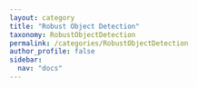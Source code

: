 ```yaml
---
layout: category
title: "Robust Object Detection"
taxonomy: RobustObjectDetection
permalink: /categories/RobustObjectDetection
author_profile: false
sidebar:
  nav: "docs"
---
```


